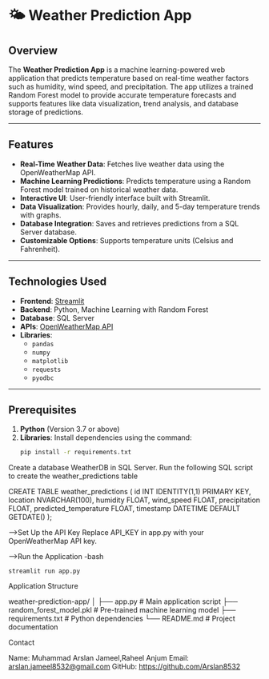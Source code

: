 # 🌤 Weather Prediction App  

## Overview  
The **Weather Prediction App** is a machine learning-powered web application that predicts temperature based on real-time weather factors such as humidity, wind speed, and precipitation. The app utilizes a trained Random Forest model to provide accurate temperature forecasts and supports features like data visualization, trend analysis, and database storage of predictions.

---

## Features  
- **Real-Time Weather Data**: Fetches live weather data using the OpenWeatherMap API.  
- **Machine Learning Predictions**: Predicts temperature using a Random Forest model trained on historical weather data.  
- **Interactive UI**: User-friendly interface built with Streamlit.  
- **Data Visualization**: Provides hourly, daily, and 5-day temperature trends with graphs.  
- **Database Integration**: Saves and retrieves predictions from a SQL Server database.  
- **Customizable Options**: Supports temperature units (Celsius and Fahrenheit).  

---

## Technologies Used  
- **Frontend**: [Streamlit](https://streamlit.io/)  
- **Backend**: Python, Machine Learning with Random Forest  
- **Database**: SQL Server  
- **APIs**: [OpenWeatherMap API](https://openweathermap.org/api)  
- **Libraries**:  
  - `pandas`  
  - `numpy`  
  - `matplotlib`  
  - `requests`  
  - `pyodbc`  

---

## Prerequisites  
1. **Python** (Version 3.7 or above)  
2. **Libraries**: Install dependencies using the command:  
   ```bash
   pip install -r requirements.txt

Create a database WeatherDB in SQL Server.
Run the following SQL script to create the weather_predictions table


CREATE TABLE weather_predictions (
    id INT IDENTITY(1,1) PRIMARY KEY,
    location NVARCHAR(100),
    humidity FLOAT,
    wind_speed FLOAT,
    precipitation FLOAT,
    predicted_temperature FLOAT,
    timestamp DATETIME DEFAULT GETDATE()
);




-->Set Up the API Key
Replace API_KEY in app.py with your OpenWeatherMap API key.

-->Run the Application
-bash

    streamlit run app.py

Application Structure

weather-prediction-app/
│
├── app.py                  # Main application script
├── random_forest_model.pkl # Pre-trained machine learning model
├── requirements.txt        # Python dependencies
└── README.md               # Project documentation




Contact

Name: Muhammad Arslan Jameel,Raheel Anjum
Email: arslan.jameel8532@gmail.com
GitHub: https://github.com/Arslan8532

